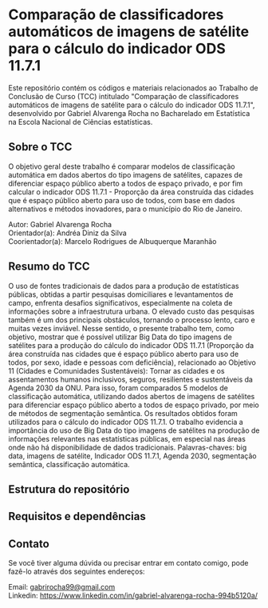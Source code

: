 # Comparação de classificadores automáticos de imagens de satélite para o cálculo do indicador ODS 11.7.1

Este repositório contém os códigos e materiais relacionados ao Trabalho de Conclusão de Curso (TCC) intitulado "Comparação de classificadores automáticos de imagens de satélite para o cálculo do indicador ODS 11.7.1", desenvolvido por Gabriel Alvarenga Rocha no Bacharelado em Estatística na Escola Nacional de Ciências estatísticas.

## Sobre o TCC
O objetivo geral deste trabalho é comparar modelos de classificação
automática em dados abertos do tipo imagens de satélites, capazes de diferenciar
espaço público aberto a todos de espaço privado, e por fim calcular o indicador ODS
11.7.1 - Proporção da área construída das cidades que é espaço público aberto para uso
de todos, com base em dados alternativos e métodos inovadores, para o município do Rio
de Janeiro.

Autor: Gabriel Alvarenga Rocha \
Orientador(a): Andréa Diniz da Silva \
Coorientador(a): Marcelo Rodrigues de Albuquerque Maranhão

## Resumo do TCC
O uso de fontes tradicionais de dados para a produção de estatísticas públicas, obtidas a
partir pesquisas domiciliares e levantamentos de campo, enfrenta desafios significativos,
especialmente na coleta de informações sobre a infraestrutura urbana. O elevado custo
das pesquisas também é um dos principais obstáculos, tornando o processo lento, caro
e muitas vezes inviável. Nesse sentido, o presente trabalho tem, como objetivo, mostrar
que é possível utilizar Big Data do tipo imagens de satélites para a produção do cálculo
do indicador ODS 11.7.1 (Proporção da área construída nas cidades que é espaço público
aberto para uso de todos, por sexo, idade e pessoas com deficiência), relacionado ao
Objetivo 11 (Cidades e Comunidades Sustentáveis): Tornar as cidades e os assentamentos
humanos inclusivos, seguros, resilientes e sustentáveis da Agenda 2030 da ONU. Para
isso, foram comparados 5 modelos de classificação automática, utilizando dados abertos
de imagens de satélites para diferenciar espaço público aberto a todos de espaço privado,
por meio de métodos de segmentação semântica. Os resultados obtidos foram utilizados
para o cálculo do indicador ODS 11.7.1. O trabalho evidencia a importância do uso de Big
Data do tipo imagens de satélites na produção de informações relevantes nas estatísticas
públicas, em especial nas áreas onde não há disponibilidade de dados tradicionais.
Palavras-chaves: big data, imagens de satélite, Indicador ODS 11.7.1, Agenda 2030,
segmentação semântica, classificação automática.

## Estrutura do repositório

## Requisitos e dependências

## Contato

Se você tiver alguma dúvida ou precisar entrar em contato comigo, pode fazê-lo através dos seguintes endereços:

Email: gabrirocha99@gmail.com \
Linkedin: https://www.linkedin.com/in/gabriel-alvarenga-rocha-994b5120a/ 
